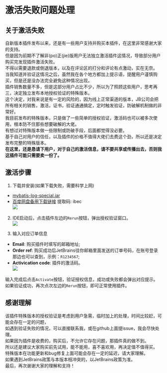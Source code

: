 # 激活失败问题处理
## 关于激活失败
自新版本插件发布以来，还是有一些用户支持并购买本插件，在这里非常感谢大家的支持。  
但是因为前期不了解非(po)正(jie)版用户无法独立激活插件这情况，导致部分用户购买完发现插件激活失败。  
不得以需要退款或倒退版本，以及在评论区的打分和评论有点激动，实在无奈。  
当我知道并验证这情况之后，虽然我在各个地方都加上提示语，提醒用户谨慎购买，但是还是没办法完全避免这种情况出现。  
插件销售数量不多，但是这部分用户占比不少，所以为了照顾这些用户，思考再三，决定独立发布本地授权验证的特殊版本。  
这个决定，对我来说是有一定的风险的，因为线上正常渠道的版本，JB公司会把所有相关的销售，激活，证书，验证通通搞定，定时触发验证，防破解机制做的非常好。    
我目前发布的特殊版本，只是做了一些简单的授权验证，激活码也可以被多次使用，根本防不住那些想要破解的大佬。  
有想过对特殊版本做一些限制或防破手段，后面都觉得没必要。  
基于自己对用户的信任，以及插件的价格不值得大佬们去费这个劲，所以还是决定发布完整的特殊版本。  
**在这里，还是恳请下用户，对于自己的激活信息，请不要共享或传播出去，否则我这插件可能只需要卖一份了。**  

## 激活步骤
1. 下载并安装(如果下载失败，需要科学上网)
* [mybatis-log-special.jar](https://raw.githubusercontent.com/kookob/mybatis-log-plugin/master/dist/mybatis-log-special.jar)  
* [百度网盘备用下载链接](https://pan.baidu.com/s/1lx-NiNItqjJFy7DKb3ivjQ) 提取码: ibec  
![](https://raw.githubusercontent.com/kookob/mybatis-log-plugin/master/snapshot/install.png)

2. IDE启动后，点击插件左边的`Rerun`按钮，弹出授权验证窗口。  
![](https://raw.githubusercontent.com/kookob/mybatis-log-plugin/master/snapshot/activate.png)  

3. 输入对应订单信息  
* **Email**: 购买插件时填写的邮箱地址;
* **Order ref**: 购买成功后JetBrains往你邮箱里面发送的订单号码，在账号登录那边也可以查到，示例：`R1234567`;
* **Activication code**: 插件的激活码。  
![](https://raw.githubusercontent.com/kookob/mybatis-log-plugin/master/snapshot/license.png)  

输入完成后点击`Activate`按钮，验证授权信息，成功或失败都会弹出对应提示。  
如果验证成功，再次点次左边的`Rerun`按钮，即可正常使用插件。

## 感谢理解
该插件特殊版本的授权验证是考虑到用户急需，临时加上的处理，时间比较赶，可能会存在一定的问题，  
如遇到验证失败的情况，可以直接联系我，或在github上面提issue，我会尽快处理。  
如果因为插件是收费的，购买后，不允许它存在问题，那插件真的做不到。  
所以还是建议大家购买前先试用，能不能用，喜不喜欢用，再决定值不值得买。  
特殊版本在功能更新和bug修复上面可能会存在一定的延迟，请大家理解。  
如果遇到JetBrains政策与本版本相冲突的，以JetBrains政策为准。  
最后，再次谢谢大家的理解和支持！